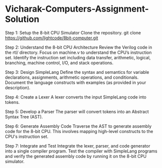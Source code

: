 # Vicharak-Computers-Assignment-Solution

Step 1: Setup the 8-bit CPU Simulator
Clone the repository.
git clone https://github.com/lightcode/8bit-computer.git

Step 2: Understand the 8-bit CPU Architecture
Review the Verilog code in the rtl/ directory.
Focus on machine.v to understand the CPU’s instruction set.
Identify the instruction set including data transfer, arithmetic, logical, branching, machine control, I/O, and stack operations.

Step 3: Design SimpleLang
Define the syntax and semantics for variable declarations, assignments, arithmetic operations, and conditionals.
Document the language constructs with examples (as provided in your description).

Step 4: Create a Lexer
A lexer converts the input SimpleLang code into tokens. 

Step 5: Develop a Parser
The parser will convert tokens into an Abstract Syntax Tree (AST).

Step 6: Generate Assembly Code
Traverse the AST to generate assembly code for the 8-bit CPU. This involves mapping high-level constructs to the CPU's instruction set.

Step 7: Integrate and Test
Integrate the lexer, parser, and code generator into a single compiler program.
Test the compiler with SimpleLang programs and verify the generated assembly code by running it on the 8-bit CPU simulator.


